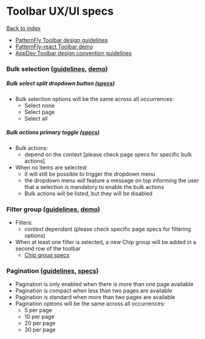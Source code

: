 # Toolbar UX/UI specs

[Back to index](../index.md)

* [PatternFly Toolbar design guidelines](https://www.patternfly.org/v4/design-guidelines/usage-and-behavior/toolbar)
* [PatternFly-react Toolbar demo](https://www.patternfly.org/v4/documentation/react/demos/toolbardemo)
* [AppDev Toolbar design convention guidelines](https://docs.google.com/presentation/d/1kZUJl1Pyt2aTmRLQ5OzaW_Wb9A-dUm7-hppARaTXyhs/edit?usp=sharing)

### Bulk selection ([guidelines](https://www.patternfly.org/v4/design-guidelines/usage-and-behavior/bulk-selection), [demo](https://www.patternfly.org/v4/documentation/react/demos/bulkselecttable))
##### Bulk select split dropdown button ([specs](https://www.patternfly.org/v4/documentation/react/components/dropdown#split-button-with-text))
* Bulk selection options will be the same across all occurrences:
  * Select none
  * Select page
  * Select all

##### Bulk actions primary toggle ([specs](https://www.patternfly.org/v4/documentation/react/components/dropdown#primary-toggle))
* Bulk actions:
  * depend on the context [please check page specs for specific bulk actions]
* When no items are selected:
  * it will still be possible to trigger the dropdown menu
  * the dropdown menu will feature a message on top informing the user that a selection is mandatory to enable the bulk actions
  * Bulk actions will be listed, but they will be disabled

### Filter group ([guidelines](https://www.patternfly.org/v4/design-guidelines/usage-and-behavior/filters), [demo](https://www.patternfly.org/v4/documentation/react/demos/filtertabledemo))
* Filters:
  * context dependant (please check specific page specs for filtering options)
* When at least one filter is selected, a new Chip group will be added in a second row of the toolbar
  * [Chip group specs](https://www.patternfly.org/v4/documentation/react/components/chipgroup)

### Pagination ([guidelines](https://www.patternfly.org/v4/design-guidelines/usage-and-behavior/pagination), [specs](https://www.patternfly.org/v4/documentation/react/components/pagination))
* Pagination is only enabled when there is more than one page available
* Pagination is compact when less than two pages are available
* Pagination is standard when more than two pages are available
* Pagination options will be the same across all occurrences:
  * 5 per page
  * 10 per page
  * 20 per page
  * 30 per page
